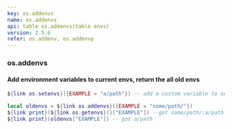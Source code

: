 ```yaml
---
key: os.addenvs
name: os.addenvs
api: table os.addenvs(table envs)
version: 2.5.6
refer: os.addenv, os.addenvp
---
```


### os.addenvs

#### Add environment variables to current envs, return the all old envs

```lua
${link os.setenvs}({EXAMPLE = "a/path"}) -- add a custom variable to see addenvs impact on it

local oldenvs = ${link os.addenvs}({EXAMPLE = "some/path/"})
${link print}(${link os.getenvs}()["EXAMPLE"]) --got some/path/;a/path
${link print}(oldenvs["EXAMPLE"]) -- got a/path
```
